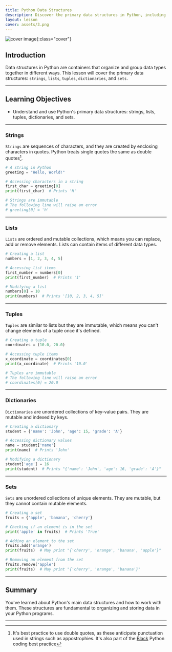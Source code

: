 ```yaml
---
title: Python Data Structures
description: Discover the primary data structures in Python, including strings, lists, tuples, dictionaries, and sets.
layout: lesson
cover: assets/3.png
---
```


![cover image]({{page.cover}}){:class="cover"}

## Introduction

Data structures in Python are containers that organize and group data types together in different ways. This lesson will cover the primary data structures: `strings`, `lists`, `tuples`, `dictionaries`, and `sets`.

---

## Learning Objectives

- Understand and use Python's primary data structures: strings, lists, tuples, dictionaries, and sets.

---

### Strings

`Strings` are sequences of characters, and they are created by enclosing characters in quotes. Python treats single quotes the same as double quotes[^1].

[^1]: It's best practice to use double quotes, as these anticipate punctuation used in strings such as appostrophies. It's also part of the [Black](18_tips_and_tricks#pep-8-and-the-black-code-formatter) Python coding best practice

```python
# A string in Python
greeting = "Hello, World!"

# Accessing characters in a string
first_char = greeting[0]
print(first_char)  # Prints 'H'

# Strings are immutable
# The following line will raise an error
# greeting[0] = 'h'
```

---

### Lists

`Lists` are ordered and mutable collections, which means you can replace, add or remove elements. Lists can contain items of different data types.

```python
# Creating a list
numbers = [1, 2, 3, 4, 5]

# Accessing list items
first_number = numbers[0]
print(first_number)  # Prints '1'

# Modifying a list
numbers[0] = 10
print(numbers)  # Prints '[10, 2, 3, 4, 5]'
```

---

### Tuples

`Tuples` are similar to lists but they are immutable, which means you can't change elements of a tuple once it's defined.

```python
# Creating a tuple
coordinates = (10.0, 20.0)

# Accessing tuple items
x_coordinate = coordinates[0]
print(x_coordinate)  # Prints '10.0'

# Tuples are immutable
# The following line will raise an error
# coordinates[0] = 20.0
```

---

### Dictionaries

`Dictionaries` are unordered collections of key-value pairs. They are mutable and indexed by keys.

```python
# Creating a dictionary
student = {'name': 'John', 'age': 15, 'grade': 'A'}

# Accessing dictionary values
name = student['name']
print(name)  # Prints 'John'

# Modifying a dictionary
student['age'] = 16
print(student)  # Prints "{'name': 'John', 'age': 16, 'grade': 'A'}"
```

---

### Sets

`Sets` are unordered collections of unique elements. They are mutable, but they cannot contain mutable elements.

```python
# Creating a set
fruits = {'apple', 'banana', 'cherry'}

# Checking if an element is in the set
print('apple' in fruits)  # Prints 'True'

# Adding an element to the set
fruits.add('orange')
print(fruits)  # May print "{'cherry', 'orange', 'banana', 'apple'}"

# Removing an element from the set
fruits.remove('apple')
print(fruits)  # May print "{'cherry', 'orange', 'banana'}"
```

---

## Summary

You've learned about Python's main data structures and how to work with them. These structures are fundamental to organizing and storing data in your Python programs.

---
